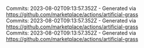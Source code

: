 Commits: 2023-08-02T09:13:57.352Z - Generated via https://github.com/marketplace/actions/artificial-grass
<br>
Commits: 2023-08-02T09:13:57.352Z - Generated via https://github.com/marketplace/actions/artificial-grass
<br>
Commits: 2023-08-02T09:13:57.352Z - Generated via https://github.com/marketplace/actions/artificial-grass
<br>
